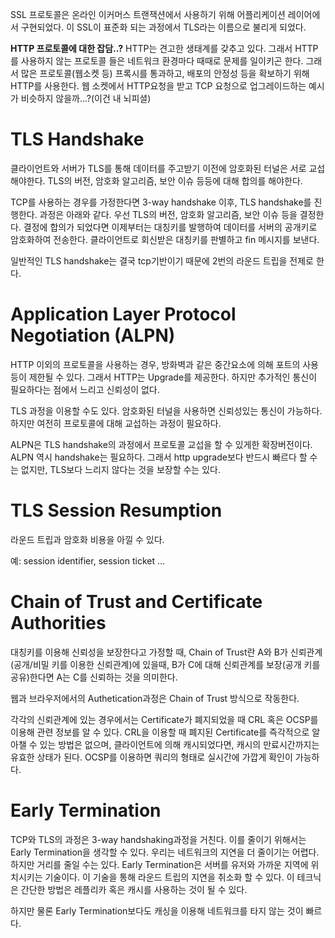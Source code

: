 SSL 프로토콜은 온라인 이커머스 트랜잭션에서 사용하기 위해 어플리케이션 레이어에서 구현되었다. 이 SSL이 표준화 되는 과정에서 TLS라는 이름으로 불리게 되었다.

**HTTP 프로토콜에 대한 잡담..?**
HTTP는 견고한 생태계를 갖추고 있다. 그래서 HTTP를 사용하지 않는 프로토콜 들은 네트워크 환경마다 때때로 문제를 일이키곤 한다. 그래서 많은 프로토콜(웹소켓 등) 프록시를 통과하고, 배포의 안정성 등을 확보하기 위해 HTTP를 사용한다. 웹 소켓에서 HTTP요청을 받고 TCP 요청으로 업그레이드하는 예시가 비슷하지 않을까...?(이건 내 뇌피셜)

TLS Handshake
=
클라이언트와 서버가 TLS를 통해 데이터를 주고받기 이전에 암호화된 터널은 서로 교섭해야한다. TLS의 버전, 암호화 알고리즘, 보안 이슈 등등에 대해 합의를 해야한다. 

TCP를 사용하는 경우를 가정한다면 3-way handshake 이후, TLS handshake를 진행한다. 과정은 아래와 같다. 우선 TLS의 버전, 암호화 알고리즘, 보안 이슈 등을 결정한다. 결정에 합의가 되었다면 이제부터는 대칭키를 발행하여 데이터를 서버의 공개키로 암호화하여 전송한다. 클라이언트로 회신받은 대칭키를 판별하고 fin 메시지를 보낸다.

일반적인 TLS handshake는 결국 tcp기반이기 때문에 2번의 라운드 트립을 전제로 한다.

Application Layer Protocol Negotiation (ALPN)
=
HTTP 이외의 프로토콜을 사용하는 경우, 방화벽과 같은 중간요소에 의해 포트의 사용 등이 제한될 수 있다. 그래서 HTTP는 Upgrade를 제공한다. 하지만 추가적인 통신이 필요하다는 점에서 느리고 신뢰성이 없다.

TLS 과정을 이용할 수도 있다. 암호화된 터널을 사용하면 신뢰성있는 통신이 가능하다. 하지만 여전히 프로토콜에 대해 교섭하는 과정이 필요하다.

ALPN은 TLS handshake의 과정에서 프로토콜 교섭을 할 수 있게한 확장버전이다. ALPN 역시 handshake는 필요하다. 그래서 http upgrade보다 반드시 빠르다 할 수는 없지만, TLS보다 느리지 않다는 것을 보장할 수는 있다.


TLS Session Resumption
=
라운드 트립과 암호화 비용을 아낄 수 있다.

예: session identifier, session ticket ...

Chain of Trust and Certificate Authorities
=
대칭키를 이용해 신뢰성을 보장한다고 가정할 때, Chain of Trust란 A와 B가 신뢰관계(공개/비밀 키를 이용한 신뢰관계)에 있을때, B가 C에 대해 신뢰관계를 보장(공개 키를 공유)한다면 A는 C를 신뢰하는 것을 의미한다.

웹과 브라우저에서의 Authetication과정은 Chain of Trust 방식으로 작동한다.

각각의 신뢰관계에 있는 경우에서는 Certificate가 폐지되었을 때 CRL 혹은 OCSP를 이용해 관련 정보를 알 수 있다.
CRL을 이용할 때 폐지된 Certificate를 즉각적으로 알아챌 수 있는 방법은 없으며, 클라이언트에 의해 캐시되었다면, 캐시의 만료시간까지는 유효한 상태가 된다.
OCSP를 이용하면 쿼리의 형태로 실시간에 가깝게 확인이 가능하다.

Early Termination
=
TCP와 TLS의 과정은 3-way handshaking과정을 거친다. 이를 줄이기 위해서는 Early Termination을 생각할 수 있다.
우리는 네트워크의 지연을 더 줄이기는 어렵다. 하지만 거리를 줄일 수는 있다. Early Termination은 서버를 유저와 가까운 지역에 위치시키는 기술이다. 이 기술을 통해 라운드 트립의 지연을 취소화 할 수 있다. 이 테크닉은 간단한 방법은 레플리카 혹은 캐시를 사용하는 것이 될 수 있다.

하지만 물론 Early Termination보다도 캐싱을 이용해 네트워크를 타지 않는 것이 빠르다.



